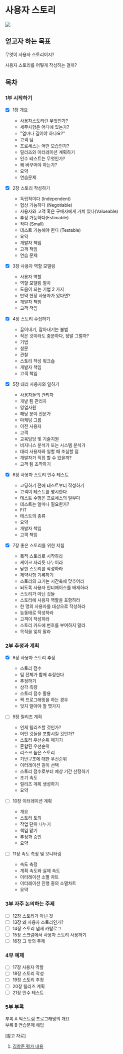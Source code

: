 
# 사용자 스토리

![](https://tva1.sinaimg.cn/large/e6c9d24egy1h009ohbkm6j205606o74f.jpg)


## 얻고자 하는 목표

무엇이 사용자 스토리이지?

사용자 스토리를 어떻게 작성하는 걸까?

## 목차

### 1부 시작하기  

- [X] 1장 개요  
  - 사용자스토리란 무엇인가?
  - 세무사항은 어디에 있는가?
  - "얼마나 길어야 하나요?"
  - 고객 팀
  - 프로세스는 어떤 모습인가?
  - 릴리즈와 이터레이션 계획하기
  - 인수 테스트는 무엇인가?
  - 왜 바꾸어야 하는가?
  - 요약
  - 연습문제
- [X] 2장 스토리 작성하기
  - 독립적이다 (Independent)
  - 협상 가능하다 (Negotiable)
  - 사용자와 고객 혹은 구매자에게 가치 있다(Valueable)
  - 추정 가능하다(Estimable)
  - 작다 (Small)
  - 테스트 가능해야 한다 (Testable)
  - 요약
  - 개발자 책임
  - 고객 책임
  - 연습 문제
- [X] 3장 사용자 역할 모델링  
  - 사용자 역할
  - 역할 모델링 절차
  - 도움이 되는 기법 2 가지
  - 만약 현장 사용자가 있다면?
  - 개발자 책임
  - 고객 책임
- [X] 4장 스토리 수집하기  
  - 끌어내기, 잡아내기는 불법
  - 작은 것이라도 충분하다, 정말 그럴까?
  - 기법
  - 설문
  - 관찰
  - 스토리 작성 워크숍
  - 개발자 책임
  - 고객 책임

- [X] 5장 대리 사용자와 일하기  
  - 사용자들의 관리자
  - 개발 팀 관리자
  - 영업사원
  - 해당 분야 전문가
  - 마케팅 그룹
  - 이전 사용자
  - 고객
  - 교육담당 및 기술지원
  - 비지니스 분석가 또는 시스템 분석가
  - 대리 사용자와 일할 때 조심할 점
  - 개발자가 직접 할 수 있을까?
  - 고객 팀 조작하기

- [X] 6장 사용자 스토리 인수 테스트  
  - 코딩하기 전에 테스트부터 작성하기
  - 고객이 테스트를 명시한다
  - 테스트 수행은 프로세스의 일부다
  - 테스트는 얼마나 필요한가?
  - FIT
  - 테스트의 종류
  - 요약
  - 개발자 책임
  - 고객 책임

- [X] 7장 좋은 스토리를 위한 지침
  - 목적 스토리로 시작하라
  - 케이크 자리듯 나누어라
  - 닫힌 스토리를 작성하라
  - 제약사항 기록하기
  - 스토리의 크기는 시간축에 맞추어라
  - 되도록 사용자 인터페이스를 배제하라
  - 스토리가 아닌 것들
  - 스토리에 사용자 역할을 포함하라
  - 한 명의 사용자를 대상으로 작성하라
  - 능동태로 작성하라
  - 고객이 작성하라
  - 스토리 카드에 번호를 부여하지 말라
  - 목적을 잊지 말라

### 2부 추정과 계획  
- [X] 8장 사용자 스토리 추정  
  - 스토리 점수
  - 팀 전체가 함께 추정한다
  - 추정하기
  - 삼각 측량
  - 스토리 점수 활용
  - 짝 프로그래밍을 하는 경우
  - 잊지 말아야 할 몃가지

- [ ] 9장 릴리즈 계획  
  - 언제 릴리즈할 것인가?
  - 어떤 것들을 포함시킬 것인가?
  - 스토리 우선순위 매기기
  - 혼합된 우선순위
  - 리스크 높은 스토리
  - 기반구조에 대한 우선순위
  - 이터레이션 길이 선택
  - 스토리 점수로부터 예상 기간 산정하기
  - 초기 속도
  - 릴리즈 계획 생성하기
  - 요약
  
- [ ] 10장 이터레이션 계획
  - 개요
  - 스토리 토의
  - 작업 단위 나누기
  - 책임 맡기
  - 추정과 승인
  - 요약
- [ ] 11장 속도 측정 및 모니터링
  - 속도 측정
  - 계획 속도와 실제 속도
  - 이터레이션 소멸 차트
  - 이터레이션 진행 중의 소멸차트
  - 요약

### 3부 자주 논의하는 주제  
- [ ] 12장 스토리가 아닌 것  
- [ ] 13장 왜 사용자 스토리인가?  
- [ ] 14장 스토리 냄새 카탈로그  
- [ ] 15장 스크럼에서 사용자 스토리 사용하기  
- [ ] 16장 그 밖의 주제  

### 4부 예제  
- [ ] 17장 사용자 역할  
- [ ] 18장 스토리 작성  
- [ ] 19장 스토리 추정  
- [ ] 20장 릴리즈 계획  
- [ ] 21장 인수 테스트  

### 5부 부록  
부록 A 익스트림 프로그래밍의 개요  
부록 B 연습문제 해답  
  

[참고 자료]

1. [김창준 평가 내용](http://egloos.zum.com/agile/v/1436128)
